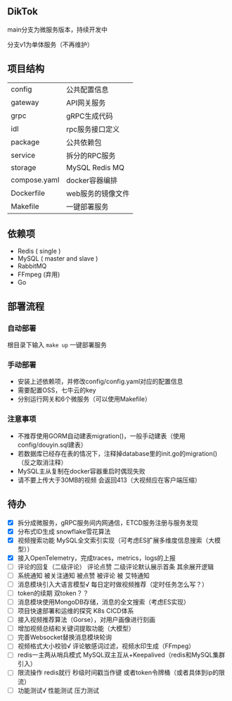 ## DikTok
main分支为微服务版本，持续开发中

分支v1为单体服务（不再维护）
## 项目结构
|              |                   |
| ------------ | ----------------- |
| config       | 公共配置信息      |
| gateway      | API网关服务       |
| grpc         | gRPC生成代码      |
| idl          | rpc服务接口定义   |
| package      | 公共依赖包        |
| service      | 拆分的RPC服务     |
| storage      | MySQL Redis MQ    |
| compose.yaml | docker容器编排    |
| Dockerfile   | web服务的镜像文件 |
| Makefile     | 一键部署服务      |

## 依赖项
* Redis ( single )
* MySQL ( master and slave )
* RabbitMQ
* FFmpeg (弃用)
* Go

## 部署流程
### 自动部署
根目录下输入 `make up` 一键部署服务

### 手动部署
* 安装上述依赖项，并修改config/config.yaml对应的配置信息
* 需要配置OSS，七牛云的key
* 分别运行网关和6个微服务（可以使用Makefile）

### 注意事项
* 不推荐使用GORM自动建表migration()，一般手动建表（使用config/douyin.sql建表）
* 若数据库已经存在表的情况下，注释掉database里的init.go的migration()（反之取消注释）
* MySQL主从复制在docker容器重启时偶现失败
* 请不要上传大于30MB的视频 会返回413（大视频应在客户端压缩）

## 待办
- [x] 拆分成微服务，gRPC服务间内网通信，ETCD服务注册与服务发现
- [x] 分布式ID生成 snowflake雪花算法
- [x] 视频搜索功能 MySQL全文索引实现（可考虑ES扩展多维度信息搜索（大模型））
- [x] 接入OpenTelemetry，完成traces，metrics，logs的上报
- [ ] 评论的回复（二级评论） 评论点赞  二级评论默认展示首条 其余展开逻辑
- [ ] 系统通知 被关注通知 被点赞 被评论 被 艾特通知 
- [ ] 消息模块引入大语言模型√ 每日定时做视频推荐（定时任务怎么写？）
- [ ] token的续期 双token？？
- [ ] 消息模块使用MongoDB存储，消息的全文搜索（考虑ES实现）
- [ ] 项目快速部署和运维的探究 K8s CICD体系
- [ ] 接入视频推荐算法（Gorse），对用户画像进行刻画
- [ ] 增加视频总结和关键词提取功能（大模型）
- [ ] 完善Websocket替换消息模块轮询
- [ ] 视频格式大小校验√ 评论敏感词过滤，视频水印生成（FFmpeg）
- [ ] redis一主两从哨兵模式 MySQL双主互从+Keepalived（redis和MySQL集群引入）
- [ ] 限流操作 redis就行 秒级时间戳当作键 或者token令牌桶（或者具体到ip的限流）
- [ ] 功能测试√ 性能测试 压力测试
